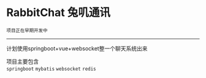 # RabbitChat 兔叽通讯

    项目正在早期开发中
-----
计划使用springboot+vue+websocket整一个聊天系统出来 

项目主要包含        
`springboot` `mybatis` `websocket` `redis`